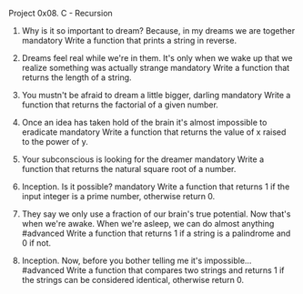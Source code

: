 Project
0x08. C - Recursion
1. Why is it so important to dream? Because, in my dreams we are together
mandatory
Write a function that prints a string in reverse.
2. Dreams feel real while we're in them. It's only when we wake up that we realize something was actually strange
mandatory
Write a function that returns the length of a string.

3. You mustn't be afraid to dream a little bigger, darling
mandatory
Write a function that returns the factorial of a given number.

4. Once an idea has taken hold of the brain it's almost impossible to eradicate
mandatory
Write a function that returns the value of x raised to the power of y.

5. Your subconscious is looking for the dreamer
mandatory
Write a function that returns the natural square root of a number.

6. Inception. Is it possible?
mandatory
Write a function that returns 1 if the input integer is a prime number, otherwise return 0.

7. They say we only use a fraction of our brain's true potential. Now that's when we're awake. When we're asleep, we can do almost anything
#advanced
Write a function that returns 1 if a string is a palindrome and 0 if not.

8. Inception. Now, before you bother telling me it's impossible...
#advanced
Write a function that compares two strings and returns 1 if the strings can be considered identical, otherwise return 0.
